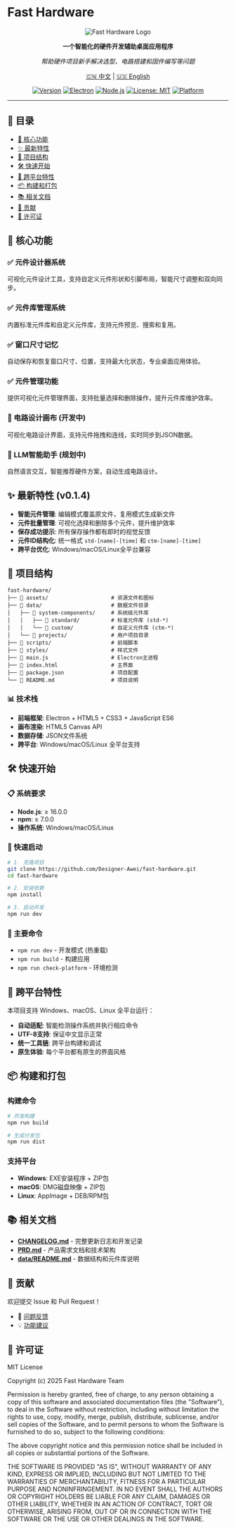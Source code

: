 # Fast Hardware

<div align="center">

![Fast Hardware Logo](assets/icon.png)

**一个智能化的硬件开发辅助桌面应用程序**

*帮助硬件项目新手解决选型、电路搭建和固件编写等问题*

[🇨🇳 中文](README.md) | [🇺🇸 English](README_EN.md)

[![Version](https://img.shields.io/badge/version-0.1.4-blue.svg)](https://github.com/Designer-Awei/fast-hardware/releases)
[![Electron](https://img.shields.io/badge/Electron-27.0.0-47848F.svg)](https://electronjs.org/)
[![Node.js](https://img.shields.io/badge/Node.js-16+-339933.svg)](https://nodejs.org/)
[![License: MIT](https://img.shields.io/badge/License-MIT-yellow.svg)](https://opensource.org/licenses/MIT)
[![Platform](https://img.shields.io/badge/platform-Windows%20%7C%20macOS%20%7C%20Linux-lightgrey.svg)](https://github.com/Designer-Awei/fast-hardware/releases)

</div>

---

## 📖 目录

- [🚀 核心功能](#-核心功能)
- [✨ 最新特性](#-最新特性)
- [📁 项目结构](#-项目结构)
- [🛠️ 快速开始](#️-快速开始)
- [🌟 跨平台特性](#-跨平台特性)
- [📦 构建和打包](#-构建和打包)
- [📚 相关文档](#-相关文档)
- [🤝 贡献](#-贡献)
- [📄 许可证](#-许可证)

## 🚀 核心功能

### ✅ 元件设计器系统
可视化元件设计工具，支持自定义元件形状和引脚布局，智能尺寸调整和双向同步。

### ✅ 元件库管理系统
内置标准元件库和自定义元件库，支持元件预览、搜索和复用。

### ✅ 窗口尺寸记忆
自动保存和恢复窗口尺寸、位置，支持最大化状态，专业桌面应用体验。

### ✅ 元件管理功能
提供可视化元件管理界面，支持批量选择和删除操作，提升元件库维护效率。

### 🚧 电路设计画布 (开发中)
可视化电路设计界面，支持元件拖拽和连线，实时同步到JSON数据。

### 🚧 LLM智能助手 (规划中)
自然语言交互，智能推荐硬件方案，自动生成电路设计。

## ✨ 最新特性 (v0.1.4)

- **智能元件管理**: 编辑模式覆盖原文件，复用模式生成新文件
- **元件批量管理**: 可视化选择和删除多个元件，提升维护效率
- **保存成功提示**: 所有保存操作都有即时的视觉反馈
- **元件ID结构化**: 统一格式 `std-[name]-[time]` 和 `ctm-[name]-[time]`
- **跨平台优化**: Windows/macOS/Linux全平台兼容

## 📁 项目结构

```
fast-hardware/
├── 📁 assets/                    # 资源文件和图标
├── 📁 data/                      # 数据文件目录
│   ├── 📁 system-components/     # 系统级元件库
│   │   ├── 📁 standard/          # 标准元件库 (std-*)
│   │   └── 📁 custom/            # 自定义元件库 (ctm-*)
│   └── 📁 projects/              # 用户项目目录
├── 📁 scripts/                   # 前端脚本
├── 📁 styles/                    # 样式文件
├── 📄 main.js                    # Electron主进程
├── 📄 index.html                 # 主界面
├── 📄 package.json               # 项目配置
└── 📄 README.md                  # 项目说明
```

### 📊 技术栈

- **前端框架**: Electron + HTML5 + CSS3 + JavaScript ES6
- **画布渲染**: HTML5 Canvas API
- **数据存储**: JSON文件系统
- **跨平台**: Windows/macOS/Linux 全平台支持

## 🛠️ 快速开始

### 📋 系统要求
- **Node.js**: ≥ 16.0.0
- **npm**: ≥ 7.0.0
- **操作系统**: Windows/macOS/Linux

### 🚀 快速启动

```bash
# 1. 克隆项目
git clone https://github.com/Designer-Awei/fast-hardware.git
cd fast-hardware

# 2. 安装依赖
npm install

# 3. 启动开发
npm run dev
```

### 🎯 主要命令
- `npm run dev` - 开发模式 (热重载)
- `npm run build` - 构建应用
- `npm run check-platform` - 环境检测

## 🌟 跨平台特性

本项目支持 Windows、macOS、Linux 全平台运行：

- **自动适配**: 智能检测操作系统并执行相应命令
- **UTF-8支持**: 保证中文显示正常
- **统一工具链**: 跨平台构建和调试
- **原生体验**: 每个平台都有原生的界面风格

## 📦 构建和打包

### 构建命令
```bash
# 开发构建
npm run build

# 生成分发包
npm run dist
```

### 支持平台
- **Windows**: EXE安装程序 + ZIP包
- **macOS**: DMG磁盘映像 + ZIP包
- **Linux**: AppImage + DEB/RPM包

## 📚 相关文档

- **[CHANGELOG.md](CHANGELOG.md)** - 完整更新日志和开发记录
- **[PRD.md](PRD.md)** - 产品需求文档和技术架构
- **[data/README.md](data/README.md)** - 数据结构和元件库说明

## 🤝 贡献

欢迎提交 Issue 和 Pull Request！

- 🐛 [问题反馈](https://github.com/Designer-Awei/fast-hardware/issues)
- 💡 [功能建议](https://github.com/Designer-Awei/fast-hardware/discussions)

## 📄 许可证

MIT License

Copyright (c) 2025 Fast Hardware Team

Permission is hereby granted, free of charge, to any person obtaining a copy
of this software and associated documentation files (the "Software"), to deal
in the Software without restriction, including without limitation the rights
to use, copy, modify, merge, publish, distribute, sublicense, and/or sell
copies of the Software, and to permit persons to whom the Software is
furnished to do so, subject to the following conditions:

The above copyright notice and this permission notice shall be included in all
copies or substantial portions of the Software.

THE SOFTWARE IS PROVIDED "AS IS", WITHOUT WARRANTY OF ANY KIND, EXPRESS OR
IMPLIED, INCLUDING BUT NOT LIMITED TO THE WARRANTIES OF MERCHANTABILITY,
FITNESS FOR A PARTICULAR PURPOSE AND NONINFRINGEMENT. IN NO EVENT SHALL THE
AUTHORS OR COPYRIGHT HOLDERS BE LIABLE FOR ANY CLAIM, DAMAGES OR OTHER
LIABILITY, WHETHER IN AN ACTION OF CONTRACT, TORT OR OTHERWISE, ARISING FROM,
OUT OF OR IN CONNECTION WITH THE SOFTWARE OR THE USE OR OTHER DEALINGS IN THE
SOFTWARE.
